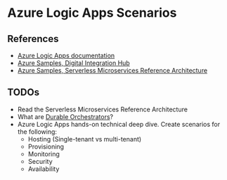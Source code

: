 # Azure Logic Apps Scenarios

## References

* [Azure Logic Apps documentation](https://docs.microsoft.com/en-us/azure/logic-apps/)
* [Azure Samples, Digital Integration Hub](https://github.com/Azure-Samples/digital-integration-hub)
* [Azure Samples, Serverless Microservices Reference Architecture](https://github.com/Azure-Samples/Serverless-microservices-reference-architecture)

## TODOs

* Read the Serverless Microservices Reference Architecture
* What are [Durable Orchestrators](https://github.com/Azure-Samples/Serverless-microservices-reference-architecture/blob/main/documentation/api-endpoints.md#durable-orchestrators)?
* Azure Logic Apps hands-on technical deep dive. Create scenarios for the following:
    * Hosting (Single-tenant vs multi-tenant)
    * Provisioning
    * Monitoring
    * Security
    * Availability
